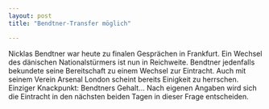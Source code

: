 ```yaml
---
layout: post
title: "Bendtner-Transfer möglich"

---
```


Nicklas Bendtner war heute zu finalen Gesprächen in Frankfurt. Ein Wechsel des dänischen Nationalstürmers ist nun in Reichweite. Bendtner jedenfalls bekundete seine Bereitschaft zu einem Wechsel zur Eintracht. Auch mit seinem Verein Arsenal London scheint bereits Einigkeit zu herrschen. Einziger Knackpunkt: Bendtners Gehalt... Nach eigenen Angaben wird sich die Eintracht in den nächsten beiden Tagen in dieser Frage entscheiden.


